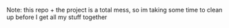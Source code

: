 Note: this repo + the project is a total mess, so im taking some time to clean up before I get all my stuff together
